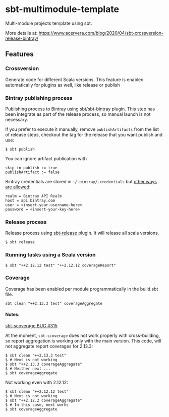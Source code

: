 # sbt-multimodule-template

Multi-module projects template using sbt.

More details at: https://www.acervera.com/blog/2020/04/sbt-crossversion-release-bintray/

## Features

### Crossversion
Generate code for different Scala versions.
This feature is enabled automatically for plugins as well, like release or publish

### Bintray publishing process
Publishing process to Bintray using [sbt/sbt-bintray](https://github.com/sbt/sbt-bintray) plugin.
This step has been integrate as part of the release process, so manual launch is not necessary.

If you prefer to execute it manually, remove ```publishArtifacts``` from the list of release steps, checkout the tag for the release that you want publish and use:
```
$ sbt publish
```

You can ignore artifact publication with
```
skip in publish := true
publishArtifact := false
```

Bintray credentials are stored in `~/.bintray/.credentials` but [other ways are allowed](https://github.com/sbt/sbt-bintray#credentials):

```properties
realm = Bintray API Realm
host = api.bintray.com
user = <insert-your-username-here>
password = <insert-your-key-here>
```

### Release process
Release process using [sbt-release](https://github.com/sbt/sbt-release) plugin.
It will release all scala versions.
```
$ sbt release
```


### Running tasks using a Scala version
```
$ sbt "++2.12.12 test" "++2.12.12 coverageReport"
```

### Coverage
Coverage has been enabled per module programmatically in the build.sbt file.

```
sbt clean "++2.13.3 test" coverageAggregate
```
#### Notes:
[sbt-scoverage BUG #315](https://github.com/scoverage/sbt-scoverage/issues/315)

At the moment, `sbt-scoverage` does not work properly with cross-building, so report aggregation is working only with
the main version. This code, will not aggregate report coverages for 2.13.3:
```
$ sbt clean "++2.13.3 test"
$ # Next is not working
$ sbt "++2.13.3 coverageAggregate"
$ # Neither next ...
$ sbt coverageAggregate
```

Not working even with 2.12.12:
```
$ sbt clean "++2.12.12 test"
$ # Next is not working
$ sbt "++2.12.2 coverageAggregate"
$ # In this case, next works
$ sbt coverageAggregate
```



